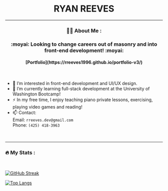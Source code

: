 <div id="header" align="center"><h1>RYAN REEVES<br>
<img src="https://komarev.com/ghpvc/?username=rreeves1996&style=flat-square&color=blue" alt=""/></h1>

</div>

---
<div align="center">

### 👨‍💻 About Me :

<h3> :moyai:  Looking to change careers out of masonry and into front-end development! :moyai: </h3>
<h4>[Portfolio](https://rreeves1996.github.io/portfolio-v3/)</h4></div>
<br>

- 👀 I’m interested in front-end development and UI/UX design.
- 🌱 I’m currently learning full-stack development at the University of Washington Bootcamp!
- ⚡ In my free time, I enjoy teaching piano private lessons, exercising, playing video games and reading!
- 📫 Contact:
<br>  Email: `rreeves.dev@gmail.com`
<br>  Phone: `(425) 418-3963`
<br>

---

### :fire: My Stats :
<br>

[![GitHub Streak](http://github-readme-streak-stats.herokuapp.com?user=rreeves1996&theme=dark&background=000000)](https://git.io/streak-stats)

[![Top Langs](https://github-readme-stats.vercel.app/api/top-langs/?username=rreeves1996&layout=compact&theme=vision-friendly-dark)](https://github.com/anuraghazra/github-readme-stats)
